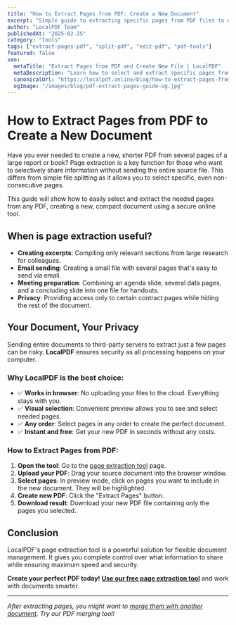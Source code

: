 ```yaml
---
title: "How to Extract Pages from PDF: Create a New Document"
excerpt: "Simple guide to extracting specific pages from PDF files to create a new document. Our tool allows you to easily select and save needed pages online with complete privacy."
author: "LocalPDF Team"
publishedAt: "2025-02-25"
category: "tools"
tags: ["extract-pages-pdf", "split-pdf", "edit-pdf", "pdf-tools"]
featured: false
seo:
  metaTitle: "Extract Pages from PDF and Create New File | LocalPDF"
  metaDescription: "Learn how to select and extract specific pages from PDF to create a new file. Free, fast and secure tool working in your browser."
  canonicalUrl: "https://localpdf.online/blog/how-to-extract-pages-from-pdf"
  ogImage: "/images/blog/pdf-extract-pages-guide-og.jpg"
---
```


# How to Extract Pages from PDF to Create a New Document

Have you ever needed to create a new, shorter PDF from several pages of a large report or book? Page extraction is a key function for those who want to selectively share information without sending the entire source file. This differs from simple file splitting as it allows you to select specific, even non-consecutive pages.

This guide will show how to easily select and extract the needed pages from any PDF, creating a new, compact document using a secure online tool.

## When is page extraction useful?

- **Creating excerpts**: Compiling only relevant sections from large research for colleagues.
- **Email sending**: Creating a small file with several pages that's easy to send via email.
- **Meeting preparation**: Combining an agenda slide, several data pages, and a concluding slide into one file for handouts.
- **Privacy**: Providing access only to certain contract pages while hiding the rest of the document.

## Your Document, Your Privacy

Sending entire documents to third-party servers to extract just a few pages can be risky. **LocalPDF** ensures security as all processing happens on your computer.

### Why LocalPDF is the best choice:

- ✅ **Works in browser**: No uploading your files to the cloud. Everything stays with you.
- ✅ **Visual selection**: Convenient preview allows you to see and select needed pages.
- ✅ **Any order**: Select pages in any order to create the perfect document.
- ✅ **Instant and free**: Get your new PDF in seconds without any costs.

### How to Extract Pages from PDF:

1. **Open the tool**: Go to the [page extraction tool](/extract-pages-pdf) page.
2. **Upload your PDF**: Drag your source document into the browser window.
3. **Select pages**: In preview mode, click on pages you want to include in the new document. They will be highlighted.
4. **Create new PDF**: Click the "Extract Pages" button.
5. **Download result**: Download your new PDF file containing only the pages you selected.

## Conclusion

LocalPDF's page extraction tool is a powerful solution for flexible document management. It gives you complete control over what information to share while ensuring maximum speed and security.

**Create your perfect PDF today!** **[Use our free page extraction tool](/extract-pages-pdf)** and work with documents smarter.

---

*After extracting pages, you might want to [merge them with another document](/merge-pdf). Try our PDF merging tool!*